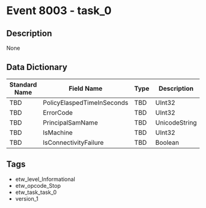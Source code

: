 # Event 8003 - task_0

## Description
None

## Data Dictionary
|Standard Name|Field Name|Type|Description|Sample Value|
|---|---|---|---|---|
|TBD|PolicyElaspedTimeInSeconds|TBD|UInt32|None|None|
|TBD|ErrorCode|TBD|UInt32|None|None|
|TBD|PrincipalSamName|TBD|UnicodeString|None|None|
|TBD|IsMachine|TBD|UInt32|None|None|
|TBD|IsConnectivityFailure|TBD|Boolean|None|None|

## Tags
* etw_level_Informational
* etw_opcode_Stop
* etw_task_task_0
* version_1